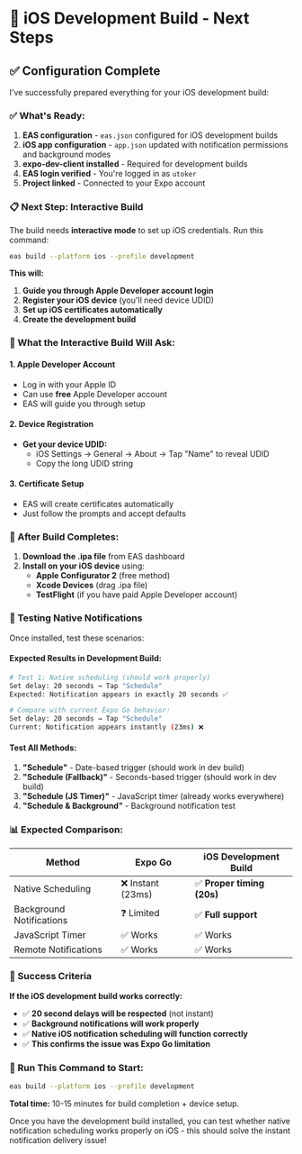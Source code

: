 # 🚀 iOS Development Build - Next Steps

## ✅ **Configuration Complete**

I've successfully prepared everything for your iOS development build:

### **✅ What's Ready:**
1. **EAS configuration** - `eas.json` configured for iOS development builds
2. **iOS app configuration** - `app.json` updated with notification permissions and background modes
3. **expo-dev-client installed** - Required for development builds
4. **EAS login verified** - You're logged in as `utoker`
5. **Project linked** - Connected to your Expo account

### **📋 Next Step: Interactive Build**

The build needs **interactive mode** to set up iOS credentials. Run this command:

```bash
eas build --platform ios --profile development
```

**This will:**
1. **Guide you through Apple Developer account login**
2. **Register your iOS device** (you'll need device UDID)
3. **Set up iOS certificates automatically**
4. **Create the development build**

### **🎯 What the Interactive Build Will Ask:**

#### **1. Apple Developer Account**
- Log in with your Apple ID
- Can use **free** Apple Developer account
- EAS will guide you through setup

#### **2. Device Registration**
- **Get your device UDID:**
  - iOS Settings → General → About → Tap "Name" to reveal UDID
  - Copy the long UDID string

#### **3. Certificate Setup**
- EAS will create certificates automatically
- Just follow the prompts and accept defaults

### **📱 After Build Completes:**

1. **Download the .ipa file** from EAS dashboard
2. **Install on your iOS device** using:
   - **Apple Configurator 2** (free method)
   - **Xcode Devices** (drag .ipa file)
   - **TestFlight** (if you have paid Apple Developer account)

### **🧪 Testing Native Notifications**

Once installed, test these scenarios:

#### **Expected Results in Development Build:**
```bash
# Test 1: Native scheduling (should work properly)
Set delay: 20 seconds → Tap "Schedule"
Expected: Notification appears in exactly 20 seconds ✅

# Compare with current Expo Go behavior:
Set delay: 20 seconds → Tap "Schedule" 
Current: Notification appears instantly (23ms) ❌
```

#### **Test All Methods:**
1. **"Schedule"** - Date-based trigger (should work in dev build)
2. **"Schedule (Fallback)"** - Seconds-based trigger (should work in dev build)  
3. **"Schedule (JS Timer)"** - JavaScript timer (already works everywhere)
4. **"Schedule & Background"** - Background notification test

### **📊 Expected Comparison:**

| Method | Expo Go | iOS Development Build |
|--------|---------|----------------------|
| Native Scheduling | ❌ Instant (23ms) | ✅ **Proper timing (20s)** |
| Background Notifications | ❓ Limited | ✅ **Full support** |
| JavaScript Timer | ✅ Works | ✅ Works |
| Remote Notifications | ✅ Works | ✅ Works |

### **🎯 Success Criteria**

**If the iOS development build works correctly:**
- ✅ **20 second delays will be respected** (not instant)
- ✅ **Background notifications will work properly**  
- ✅ **Native iOS notification scheduling will function correctly**
- ✅ **This confirms the issue was Expo Go limitation**

### **🚀 Run This Command to Start:**

```bash
eas build --platform ios --profile development
```

**Total time:** 10-15 minutes for build completion + device setup.

Once you have the development build installed, you can test whether native notification scheduling works properly on iOS - this should solve the instant notification delivery issue!